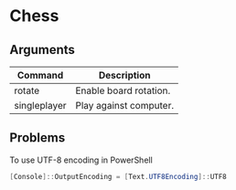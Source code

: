 # Chess

## Arguments

<table>
<thead>
	<tr>
		<th>Command</th>
		<th>Description</th>
	</tr>
</thead>
<tbody>
	<tr>
		<td>rotate</td>
		<td>Enable board rotation.</td>
	</tr>
	<tr>
		<td>singleplayer</td>
		<td>Play against computer.</td>
	</tr>
</tbody>
</table>

## Problems

To use UTF-8 encoding in PowerShell
```powershell
[Console]::OutputEncoding = [Text.UTF8Encoding]::UTF8
```